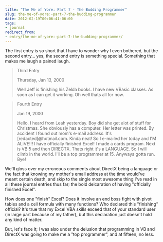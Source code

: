 ```yaml
---
title: "The Me of Yore: Part 7 - The Budding Programmer"
slug: the-me-of-yore:-part-7-the-budding-programmer
date: 2012-02-19T00:06:41-06:00
tags:
- journal
redirect_from:
- entry/the-me-of-yore:-part-7-the-budding-programmer/
---
```

The first entry is so short that I have to wonder why I even bothered, but the second entry... yes, the second entry is something special. Something that makes me laugh a pained laugh.

> Third Entry
> 
> Thursday, Jan 13, 2000
> 
> Well Jeff is finishing his Zelda books. I have new VBasic classes. As soon as I can get it working. Oh well thats all for now.

> Fourth Entry
> 
> Jan 19, 2000
> 
> Hello. I heard from Leah yesterday. Boy did she get alot of stuff for Christmas. She obviously has a computer. Her letter was printed. By accident I found out mom's e-mail address. It's [redacted]@hotmail.com. Kinda neat! So I e-mailed her today and I'M ALIVE!!! I have officially finished Excel! I made a cards program. Next is VB 5 and then DIRECTX. Thats right it's a LANGUAGE. So I will climb in the world. I'll be a top programmer at 15. Anyways gotta run. Bye!

We'll gloss over my erroneous comments about DirectX being a language or the fact that knowing my mother's email address at the time would've meant certain death, and skip to the single most awesome thing I've read in all these journal entries thus far; the bold delcaration of having "officially finished Excel".

How does one "finish" Excel? Does it involve an end boss fight with pivot tables and a cell formula with many functions? Who declared this "finishing" official? It's true that my Excel VBA skills exceed that of your standard user (in large part because of my father), but this declaration just doesn't hold any kind of matter.

But, let's face it; I was also under the delusion that programming in VB and DirectX was going to make me a "top programmer", and at fifteen, no less.

